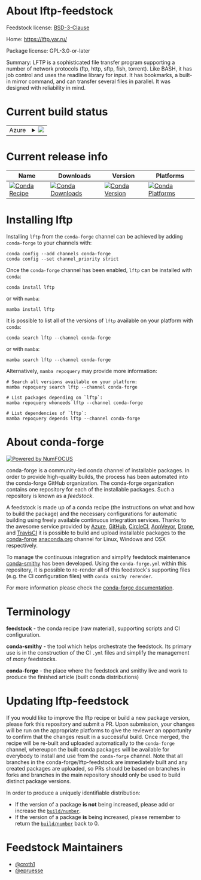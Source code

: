 About lftp-feedstock
====================

Feedstock license: [BSD-3-Clause](https://github.com/conda-forge/lftp-feedstock/blob/main/LICENSE.txt)

Home: https://lftp.yar.ru/

Package license: GPL-3.0-or-later

Summary: LFTP is a sophisticated file transfer program supporting a number of network protocols
(ftp, http, sftp, fish, torrent). Like BASH, it has job control and uses the readline
library for input. It has bookmarks, a built-in mirror command, and can transfer
several files in parallel. It was designed with reliability in mind.


Current build status
====================


<table>
    
  <tr>
    <td>Azure</td>
    <td>
      <details>
        <summary>
          <a href="https://dev.azure.com/conda-forge/feedstock-builds/_build/latest?definitionId=5311&branchName=main">
            <img src="https://dev.azure.com/conda-forge/feedstock-builds/_apis/build/status/lftp-feedstock?branchName=main">
          </a>
        </summary>
        <table>
          <thead><tr><th>Variant</th><th>Status</th></tr></thead>
          <tbody><tr>
              <td>linux_64</td>
              <td>
                <a href="https://dev.azure.com/conda-forge/feedstock-builds/_build/latest?definitionId=5311&branchName=main">
                  <img src="https://dev.azure.com/conda-forge/feedstock-builds/_apis/build/status/lftp-feedstock?branchName=main&jobName=linux&configuration=linux%20linux_64_" alt="variant">
                </a>
              </td>
            </tr><tr>
              <td>osx_64</td>
              <td>
                <a href="https://dev.azure.com/conda-forge/feedstock-builds/_build/latest?definitionId=5311&branchName=main">
                  <img src="https://dev.azure.com/conda-forge/feedstock-builds/_apis/build/status/lftp-feedstock?branchName=main&jobName=osx&configuration=osx%20osx_64_" alt="variant">
                </a>
              </td>
            </tr><tr>
              <td>osx_arm64</td>
              <td>
                <a href="https://dev.azure.com/conda-forge/feedstock-builds/_build/latest?definitionId=5311&branchName=main">
                  <img src="https://dev.azure.com/conda-forge/feedstock-builds/_apis/build/status/lftp-feedstock?branchName=main&jobName=osx&configuration=osx%20osx_arm64_" alt="variant">
                </a>
              </td>
            </tr>
          </tbody>
        </table>
      </details>
    </td>
  </tr>
</table>

Current release info
====================

| Name | Downloads | Version | Platforms |
| --- | --- | --- | --- |
| [![Conda Recipe](https://img.shields.io/badge/recipe-lftp-green.svg)](https://anaconda.org/conda-forge/lftp) | [![Conda Downloads](https://img.shields.io/conda/dn/conda-forge/lftp.svg)](https://anaconda.org/conda-forge/lftp) | [![Conda Version](https://img.shields.io/conda/vn/conda-forge/lftp.svg)](https://anaconda.org/conda-forge/lftp) | [![Conda Platforms](https://img.shields.io/conda/pn/conda-forge/lftp.svg)](https://anaconda.org/conda-forge/lftp) |

Installing lftp
===============

Installing `lftp` from the `conda-forge` channel can be achieved by adding `conda-forge` to your channels with:

```
conda config --add channels conda-forge
conda config --set channel_priority strict
```

Once the `conda-forge` channel has been enabled, `lftp` can be installed with `conda`:

```
conda install lftp
```

or with `mamba`:

```
mamba install lftp
```

It is possible to list all of the versions of `lftp` available on your platform with `conda`:

```
conda search lftp --channel conda-forge
```

or with `mamba`:

```
mamba search lftp --channel conda-forge
```

Alternatively, `mamba repoquery` may provide more information:

```
# Search all versions available on your platform:
mamba repoquery search lftp --channel conda-forge

# List packages depending on `lftp`:
mamba repoquery whoneeds lftp --channel conda-forge

# List dependencies of `lftp`:
mamba repoquery depends lftp --channel conda-forge
```


About conda-forge
=================

[![Powered by
NumFOCUS](https://img.shields.io/badge/powered%20by-NumFOCUS-orange.svg?style=flat&colorA=E1523D&colorB=007D8A)](https://numfocus.org)

conda-forge is a community-led conda channel of installable packages.
In order to provide high-quality builds, the process has been automated into the
conda-forge GitHub organization. The conda-forge organization contains one repository
for each of the installable packages. Such a repository is known as a *feedstock*.

A feedstock is made up of a conda recipe (the instructions on what and how to build
the package) and the necessary configurations for automatic building using freely
available continuous integration services. Thanks to the awesome service provided by
[Azure](https://azure.microsoft.com/en-us/services/devops/), [GitHub](https://github.com/),
[CircleCI](https://circleci.com/), [AppVeyor](https://www.appveyor.com/),
[Drone](https://cloud.drone.io/welcome), and [TravisCI](https://travis-ci.com/)
it is possible to build and upload installable packages to the
[conda-forge](https://anaconda.org/conda-forge) [anaconda.org](https://anaconda.org/)
channel for Linux, Windows and OSX respectively.

To manage the continuous integration and simplify feedstock maintenance
[conda-smithy](https://github.com/conda-forge/conda-smithy) has been developed.
Using the ``conda-forge.yml`` within this repository, it is possible to re-render all of
this feedstock's supporting files (e.g. the CI configuration files) with ``conda smithy rerender``.

For more information please check the [conda-forge documentation](https://conda-forge.org/docs/).

Terminology
===========

**feedstock** - the conda recipe (raw material), supporting scripts and CI configuration.

**conda-smithy** - the tool which helps orchestrate the feedstock.
                   Its primary use is in the construction of the CI ``.yml`` files
                   and simplify the management of *many* feedstocks.

**conda-forge** - the place where the feedstock and smithy live and work to
                  produce the finished article (built conda distributions)


Updating lftp-feedstock
=======================

If you would like to improve the lftp recipe or build a new
package version, please fork this repository and submit a PR. Upon submission,
your changes will be run on the appropriate platforms to give the reviewer an
opportunity to confirm that the changes result in a successful build. Once
merged, the recipe will be re-built and uploaded automatically to the
`conda-forge` channel, whereupon the built conda packages will be available for
everybody to install and use from the `conda-forge` channel.
Note that all branches in the conda-forge/lftp-feedstock are
immediately built and any created packages are uploaded, so PRs should be based
on branches in forks and branches in the main repository should only be used to
build distinct package versions.

In order to produce a uniquely identifiable distribution:
 * If the version of a package **is not** being increased, please add or increase
   the [``build/number``](https://docs.conda.io/projects/conda-build/en/latest/resources/define-metadata.html#build-number-and-string).
 * If the version of a package **is** being increased, please remember to return
   the [``build/number``](https://docs.conda.io/projects/conda-build/en/latest/resources/define-metadata.html#build-number-and-string)
   back to 0.

Feedstock Maintainers
=====================

* [@croth1](https://github.com/croth1/)
* [@epruesse](https://github.com/epruesse/)

